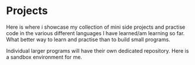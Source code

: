 # Projects

Here is where i showcase my collection of mini side projects and practise code in the various different languages I have learned/am learning so far. What better way to learn and practise than to build small programs. 

Individual larger programs will have their own dedicated repository. Here is a sandbox environment for me. 

